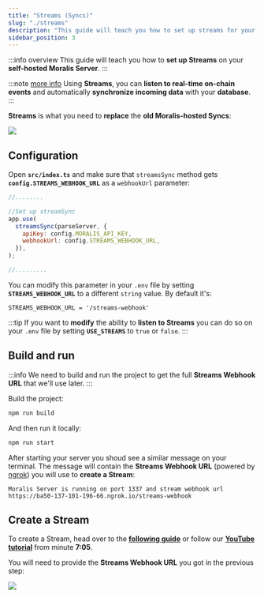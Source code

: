 ```yaml
---
title: "Streams (Syncs)"
slug: "./streams"
description: "This guide will teach you how to set up streams for your self-hosted Moralis Server"
sidebar_position: 3
---
```


:::info overview
This guide will teach you how to **set up Streams** on your **self-hosted Moralis Server**.
:::

:::note [more info](http://docs.moralis.io/streams-api)
Using **Streams**, you can **listen to real-time on-chain events** and automatically **synchronize incoming data** with your **database**.
:::

**Streams** is what you need to **replace** the **old Moralis-hosted Syncs**:

![](/img/content/streams-1.webp)

## Configuration

Open **`src/index.ts`** and make sure that `streamsSync` method gets **`config.STREAMS_WEBHOOK_URL`** as a `webhookUrl` parameter:

```javascript index.ts
//........

//Set up streamSync
app.use(
  streamsSync(parseServer, {
    apiKey: config.MORALIS_API_KEY,
    webhookUrl: config.STREAMS_WEBHOOK_URL,
  }),
);

//.........
```

You can modify this parameter in your `.env` file by setting **`STREAMS_WEBHOOK_URL`** to a different `string` value. By default it's:

```shell .env
STREAMS_WEBHOOK_URL = '/streams-webhook'
```
:::tip
If you want to **modify** the ability to **listen to Streams** you can do so on your `.env` file by setting **`USE_STREAMS`** to `true` or `false`.
:::

## Build and run

:::info
We need to build and run the project to get the full **Streams Webhook URL** that we'll use later.
:::

Build the project:

```bash npm2yarn
npm run build
```

And then run it locally:

```bash npm2yarn
npm run start
```

After starting your server you shoud see a similar message on your terminal. The message will contain the **Streams Webhook URL** (powered by [ngrok](https://ngrok.com/)) you will use to **create a Stream**:

```shell Terminal
Moralis Server is running on port 1337 and stream webhook url https://ba50-137-101-196-66.ngrok.io/streams-webhook
```

## Create a Stream

To create a Stream, head over to the [**following guide**](https://docs.moralis.io/docs/using-webui) or follow our [**YouTube tutorial**](https://youtu.be/o8MAFOFc7H0?t=426) from minute **7:05**.

You will need to provide the **Streams Webhook URL** you got in the previous step:

![](/img/content/streams-2.webp)
